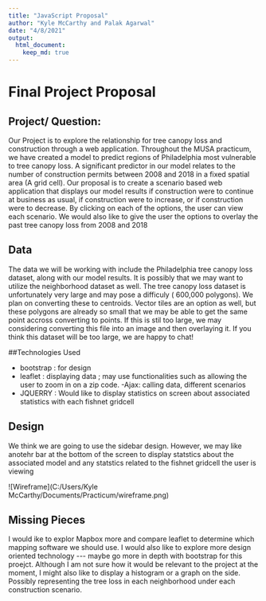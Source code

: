 ```yaml
---
title: "JavaScript Proposal"
author: "Kyle McCarthy and Palak Agarwal"
date: "4/8/2021"
output:
  html_document:
    keep_md: true
---
```


# Final Project Proposal

## Project/ Question:

Our Project is to explore the relationship for tree canopy loss and construction through a web application. Throughout the MUSA practicum, we have created a model to predict regions of Philadelphia most vulnerable to tree canopy loss. A significant predictor in our model relates to the number of construction permits between 2008 and 2018 in a fixed spatial area (A grid cell). Our proposal is to create a scenario based web application that displays our model results if construction were to continue at business as usual, if construction were to increase, or if construction were to decrease. By clicking on each of the options, the user can view each scenario. We would also like to give the user the options to overlay the past tree canopy loss from 2008 and 2018

## Data 

The data we will be working with include the Philadelphia tree canopy loss dataset, along with our model results. It is possibly that we may want to utilize the neighborhood dataset as well. The tree canopy loss dataset is unfortunately very large and may pose a difficuly ( 600,000 polygons). We plan on converting these to centroids. Vector tiles are an option as well, but these polygons are already so small that we may be able to get the same point accross converting to points. If this is stil too large, we may considering converting this file into an image and then overlaying it. If you think this dataset will be too large, we are happy to chat!

##Technologies Used

- bootstrap : for design 
- leaflet : displaying data ; may use functionalities such as allowing the user to zoom in on a zip code. 
-Ajax: calling data, different scenarios 
- JQUERRY : Would like to display statistics on screen about associated statistics with each fishnet gridcell

## Design 

We think we are going to use the sidebar design. However, we may like anotehr bar at the bottom of the screen to display statstics about the associated model and any statstics related to the fishnet gridcell the user is viewing 

![Wireframe](C:/Users/Kyle McCarthy/Documents/Practicum/wireframe.png)

## Missing Pieces 

I would ike to explor Mapbox more and compare leaflet to determine which mapping software we should use. I would also like to explore more design oriented technology --- maybe go more in depth with bootstrap for this proejct. Although I am not sure how it would be relevant to the project at the moment, I might also like to display a histogram or a graph on the side. Possibly representing the tree loss in each neighborhood under each construction scenario. 
